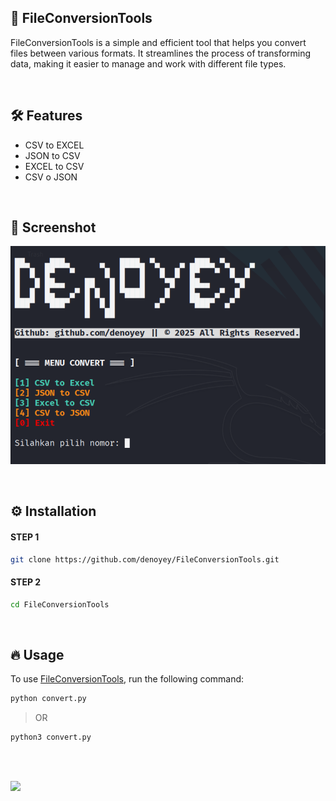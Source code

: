 ## 📄 FileConversionTools
FileConversionTools is a simple and efficient tool that helps you convert files between various formats. It streamlines the process of transforming data, making it easier to manage and work with different file types.

<br>

## 🛠️ Features
<ul>
    <li>CSV to EXCEL</li>
    <li>JSON to CSV</li>
    <li>EXCEL to CSV</li>
    <li>CSV o JSON</li>
</ul>

<br>

## 📸 Screenshot
![py-compile](https://github.com/denoyey/FileConversionTools/blob/4d7c95091bc011ea06e9ee988b187e78c90f68f1/img/FileConversionTools.png)

<br>

## ⚙️ Installation
#### STEP 1
```sh
git clone https://github.com/denoyey/FileConversionTools.git
```
#### STEP 2
```sh
cd FileConversionTools
```

<br>

## 🔥 Usage
<p>To use <a href="https://github.com/denoyey/FileConversionTools">FileConversionTools</a>, run the following command:</p>

```sh
python convert.py 
```
> OR
```sh
python3 convert.py 
```

<br><br>

![](https://api.visitorbadge.io/api/VisitorHit?user=denoyeyf&repo=FileConversionTools-badge&countColor=%237B1E7A)
